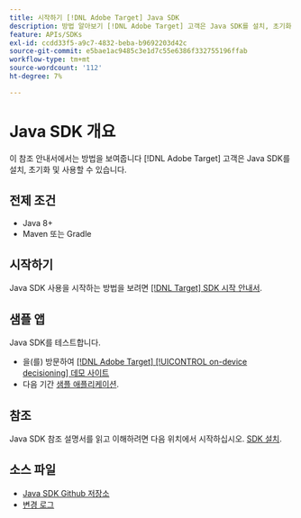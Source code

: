 ```yaml
---
title: 시작하기 [!DNL Adobe Target] Java SDK
description: 방법 알아보기 [!DNL Adobe Target] 고객은 Java SDK를 설치, 초기화 및 사용할 수 있습니다.
feature: APIs/SDKs
exl-id: ccdd33f5-a9c7-4832-beba-b9692203d42c
source-git-commit: e5bae1ac9485c3e1d7c55e6386f332755196ffab
workflow-type: tm+mt
source-wordcount: '112'
ht-degree: 7%

---
```


# Java SDK 개요

이 참조 안내서에서는 방법을 보여줍니다 [!DNL Adobe Target] 고객은 Java SDK를 설치, 초기화 및 사용할 수 있습니다.

## 전제 조건

* Java 8+
* Maven 또는 Gradle

## 시작하기

Java SDK 사용을 시작하는 방법을 보려면 [[!DNL Target] SDK 시작 안내서](../sdk-guides/getting-started/getting-started.md).

## 샘플 앱

Java SDK를 테스트합니다.

* 을(를) 방문하여 [[!DNL Adobe Target] [!UICONTROL on-device decisioning] 데모 사이트](https://github.com/adobe/on-device-decisioning-demo-site)
* 다음 기간 [샘플 애플리케이션](../sdk-guides/sample-apps/sample-apps.md).

## 참조

Java SDK 참조 설명서를 읽고 이해하려면 다음 위치에서 시작하십시오. [SDK 설치](install-sdk.md).

## 소스 파일

* [Java SDK Github 저장소](https://github.com/adobe/target-java-sdk)
* [변경 로그](https://github.com/adobe/target-java-sdk/blob/master/CHANGELOG.md)
